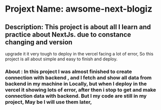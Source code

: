 # Projext Name: awsome-next-blogiz

## Description: This project is about all I learn and practice about NextJs. due to constance changing and version

upgrade it it very tough to deploy in the vercel facing a lot of error, So this project is all about simple and easy to finish and deploy.

### About : In this project I was almost finished to create connection with backend , and I fetch and show all data from backend in my machine in Locally, but when I deploy in the vercel it showing lots of error, after then i stop to get and make connection data with backend. But I my code are still in my project, May be I will use them later,
